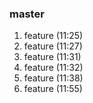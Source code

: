 ### master 

1. feature (11:25)
2. feature (11:27)
3. feature (11:31)
4. feature (11:32)
5. feature (11:38)
6. feature (11:55)
